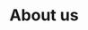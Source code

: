 ---
title: About us
description: About us page
bannerh1: About us
layout: about

intro_heading: Surfing is in our blood. It's not just a hobby, it's our way of life. 
intro: "<p>We've surfed waves across the globe and are stoked to see that Canada is earning recognition in the surfing world for high-class surfing and high-class waves. But we noticed that there was something missing in Canada...the surfing community was thriving, but we saw there was a lack of access to high-end boards. Of course, surfers can buy great brands from other countries, but it's ridiculously expensive in shipping costs!</p>
<br>
<p>So we took our years of experience in professional surfing, invested in a shaping machine, and followed the wave. Operating out of Ucluelet, British Columbia, West Coast Shapes manufactures top quality and detailed boards with the most high end shaping machine in the market and best glassing in the world. 160 years of combined experience and a lot of passion go into our boards, boards that are Canadian born, Canadian made. </p>
<br>
<p>Not only are our boards local and affordable, but we are bringing back of models from the olden days! Just like new mustangs were created to look just like the old models but with new technology, our boards offer the charm of old school designs but include modernizing technology, contours, and laminating. </p>
<br>
<p>Canadian surfers are on the rise and with a WCSUkee board in your garage, you can conquer the wave with a solid foundation under your feet.</p>
"
team1_name: TJ
team1_description: "Born in Canada, but growing up in Maui, TJ was first exposed to surfing at a year and half years old when he saw surfing on tv. At that moment, he told his mom that he wanted to do that for the rest of his life. He stepped on a board for the first time at 2 years old and went on to pursue professional surfing. There he developed his passion for longboarding. His specialty is BIG waves, the bigger the better!<br><br>For 25 years TJ has been on the search for new waves, new people, and new things to explore. When he met David at Canadian nationals, all the pieces fell in place to start West Coast Shapes. It's a dream to combine his interest in business and his passion for surfing."

team2_name: David
team2_description: "Originally from Peru, David has spent 40 years living on the beach and in the water. Surfing is his passion. 'If I don't surf, I go crazy!' He loves the Amazing Race pace of the surfing lifestyle - waking up at 4 am to surf before work, and going back to the water to surf at night after work.<br><br>When David changed careers from hospitality to sales, the opportunity to start West Coast Shapes with TJ appeared, and David has never looked back."

team3_name: Ivan
team3_description: "Yvan is a master laminator from Peru with 25 years of experience in glassing and sanding surf boards. He is skilled in working with 20-30 different brands, and his expertise is in high demand. West Coast Shapes is his national premiere and he looks forward to coming to Canada to continue to share in the love of surfing."

---